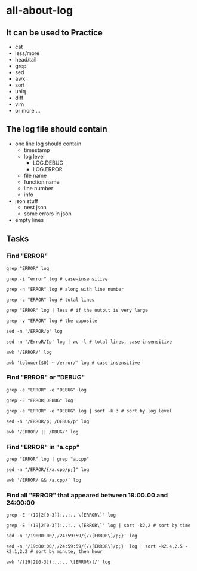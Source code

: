 # all-about-log
## It can be used to Practice
* cat
* less/more
* head/tail
* grep
* sed
* awk
* sort
* uniq
* diff
* vim
* or more ...

## The log file should contain

* one line log should contain
  * timestamp
  * log level
    * LOG.DEBUG
    * LOG.ERROR
  * file name
  * function name
  * line number
  * info
* json stuff
  * nest json
  * some errors in json
* empty lines

## Tasks

### Find "ERROR"

```shell
grep "ERROR" log
```

```shell
grep -i "error" log # case-insensitive
```

```shell
grep -n "ERROR" log # along with line number
```
```shell
grep -c "ERROR" log # total lines
```
```shell
grep "ERROR" log | less # if the output is very large
```

```shell
grep -v "ERROR" log # the opposite
```

```shell
sed -n '/ERROR/p' log
```

```shell
sed -n '/ErroR/Ip' log | wc -l # total lines, case-insensitive
```

```shell
awk '/ERROR/' log
```

```shell
awk 'tolower($0) ~ /error/' log # case-insensitive
```

### Find "ERROR" or "DEBUG"

```shell
grep -e "ERROR" -e "DEBUG" log
```

```shell
grep -E "ERROR|DEBUG" log
```

```shell
grep -e "ERROR" -e "DEBUG" log | sort -k 3 # sort by log level
```

```shell
sed -n '/ERROR/p; /DEBUG/p' log
```

```shell
awk '/ERROR/ || /DBUG/' log
```

### Find  "ERROR" in "a.cpp"

```shell
grep "ERROR" log | grep "a.cpp"
```

```shell
sed -n "/ERROR/{/a.cpp/p;}" log
```

```shell
awk '/ERROR/ && /a.cpp/' log
```

### Find  all "ERROR" that appeared between 19:00:00 and 24:00:00

```shell
grep -E '(19|2[0-3]):..:.. \[ERROR\]' log
```

```shell
grep -E '(19|2[0-3]):..:.. \[ERROR\]' log | sort -k2,2 # sort by time
```

```shell
sed -n '/19:00:00/,/24:59:59/{/\[ERROR\]/p;}' log
```

```shell
sed -n '/19:00:00/,/24:59:59/{/\[ERROR\]/p;}' log | sort -k2.4,2.5 -k2.1,2.2 # sort by minute, then hour
```

```shell
awk '/(19|2[0-3]):..:.. \[ERROR\]/' log
```


